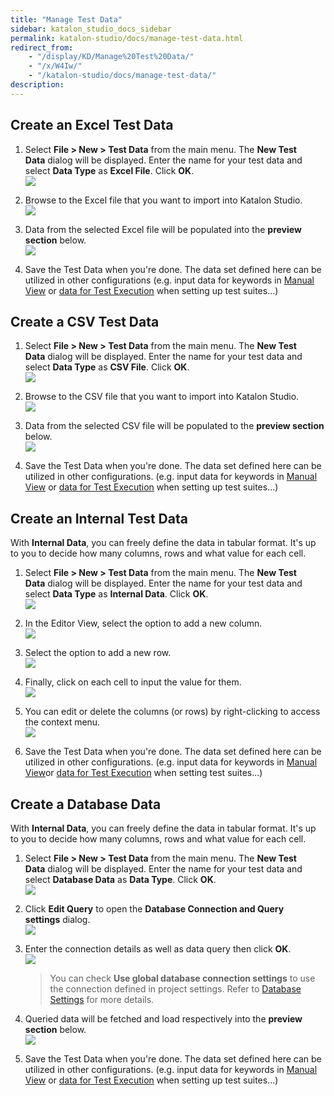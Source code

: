 ```yaml
---
title: "Manage Test Data" 
sidebar: katalon_studio_docs_sidebar
permalink: katalon-studio/docs/manage-test-data.html 
redirect_from:
    - "/display/KD/Manage%20Test%20Data/"
    - "/x/W4Iw/"
    - "/katalon-studio/docs/manage-test-data/"
description: 
---
```

Create an Excel Test Data
-------------------------

1.  Select **File > New > Test Data** from the main menu. The **New Test Data** dialog will be displayed. Enter the name for your test data and select **Data Type** as **Excel File**. Click **OK**.  
    ![](../../images/katalon-studio/docs/manage-test-data/image2017-1-24-153A593A35.png)  
      
    
2.  Browse to the Excel file that you want to import into Katalon Studio.   
    ![](../../images/katalon-studio/docs/manage-test-data/image2017-1-24-163A53A30.png)  
      
    
3.  Data from the selected Excel file will be populated into the **preview section** below.  
    ![](../../images/katalon-studio/docs/manage-test-data/image2017-1-24-163A173A6.png)  
      
    
4.  Save the Test Data when you're done. The data set defined here can be utilized in other configurations (e.g. input data for keywords in [Manual View](/display/KD/Manual+View) or [data for Test Execution](/x/7AAM) when setting up test suites...)

Create a CSV Test Data
----------------------

1.  Select **File > New > Test Data** from the main menu. The **New Test Data** dialog will be displayed. Enter the name for your test data and select **Data Type** as **CSV File**. Click **OK**.  
    ![](../../images/katalon-studio/docs/manage-test-data/image2017-1-24-163A233A37.png)  
      
    
2.  Browse to the CSV file that you want to import into Katalon Studio.   
    ![](../../images/katalon-studio/docs/manage-test-data/image2017-1-24-163A283A34.png)  
      
    
3.  Data from the selected CSV file will be populated to the **preview section** below.  
    ![](../../images/katalon-studio/docs/manage-test-data/image2017-1-24-163A293A15.png)  
      
    
4.  Save the Test Data when you're done. The data set defined here can be utilized in other configurations. (e.g. input data for keywords in [Manual View](/display/KD/Manual+View) or [data for Test Execution](/pages/viewpage.action?pageId=786668) when setting up test suites...)

Create an Internal Test Data
----------------------------

With **Internal Data**, you can freely define the data in tabular format. It's up to you to decide how many columns, rows and what value for each cell.

1.  Select **File > New > Test Data** from the main menu. The **New Test Data** dialog will be displayed. Enter the name for your test data and select **Data Type** as **Internal Data**. Click **OK**.  
    ![](../../images/katalon-studio/docs/manage-test-data/image2017-2-6-103A293A29.png)  
      
    
2.  In the Editor View, select the option to add a new column.  
    ![](../../images/katalon-studio/docs/manage-test-data/image2017-2-6-103A373A52.png)  
      
    
3.  Select the option to add a new row.  
    ![](../../images/katalon-studio/docs/manage-test-data/image2017-2-6-103A413A42.png)  
      
    
4.  Finally, click on each cell to input the value for them.  
    ![](../../images/katalon-studio/docs/manage-test-data/image2017-2-6-103A433A5.png)  
      
    
5.  You can edit or delete the columns (or rows) by right-clicking to access the context menu.  
    ![](../../images/katalon-studio/docs/manage-test-data/image2017-2-6-103A443A41.png)  
      
    
6.  Save the Test Data when you're done. The data set defined here can be utilized in other configurations. (e.g. input data for keywords in [Manual View](/display/KD/Manual+View)or [data for Test Execution](/pages/viewpage.action?pageId=786668) when setting test suites...)

Create a Database Data
----------------------

With **Internal Data**, you can freely define the data in tabular format. It's up to you to decide how many columns, rows and what value for each cell.

1.  Select **File > New > Test Data** from the main menu. The **New Test Data** dialog will be displayed. Enter the name for your test data and select **Database Data** as **Data Type**. Click **OK**.  
    ![](../../images/katalon-studio/docs/manage-test-data/image2017-2-6-103A583A56.png)  
      
    
2.  Click **Edit Query** to open the **Database Connection and Query settings** dialog.  
    ![](../../images/katalon-studio/docs/manage-test-data/image2017-2-6-113A63A11.png)  
      
    
3.  Enter the connection details as well as data query then click **OK**.  
    ![](../../images/katalon-studio/docs/manage-test-data/image2017-2-6-113A173A36.png)
    
    > You can check **Use global database connection settings** to use the connection defined in project settings. Refer to [Database Settings](/display/KD/Database+Settings) for more details.
    
4.  Queried data will be fetched and load respectively into the **preview section** below.  
    ![](../../images/katalon-studio/docs/manage-test-data/image2017-2-6-113A193A41.png)  
      
    
5.  Save the Test Data when you're done. The data set defined here can be utilized in other configurations. (e.g. input data for keywords in [Manual View](/display/KD/Manual+View) or [data for Test Execution](/pages/viewpage.action?pageId=786668) when setting up test suites...)